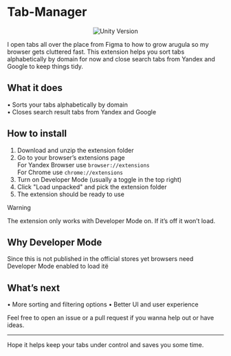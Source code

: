 # Tab-Manager
<p align="center">
      <img src="[https://img.shields.io/badge/Created-2025-blueviolet](https://img.shields.io/badge/Version-1.0-orange?style=flat
)" alt="Unity Version">
</p>
I open tabs all over the place from Figma to how to grow arugula so my browser gets cluttered fast. This extension helps you sort tabs alphabetically by domain for now and close search tabs from Yandex and Google to keep things tidy.

## What it does

• Sorts your tabs alphabetically by domain  
• Closes search result tabs from Yandex and Google

## How to install

1. Download and unzip the extension folder  
2. Go to your browser’s extensions page  
   For Yandex Browser use `browser://extensions`  
   For Chrome use `chrome://extensions`  
3. Turn on Developer Mode (usually a toggle in the top right)  
4. Click "Load unpacked" and pick the extension folder  
5. The extension should be ready to use

> [!WARNING]
> The extension only works with Developer Mode on. If it’s off it won’t load.

## Why Developer Mode

Since this is not published in the official stores yet browsers need Developer Mode enabled to load itё

## What’s next

• More sorting and filtering options
• Better UI and user experience

Feel free to open an issue or a pull request if you wanna help out or have ideas.

---

Hope it helps keep your tabs under control and saves you some time.
